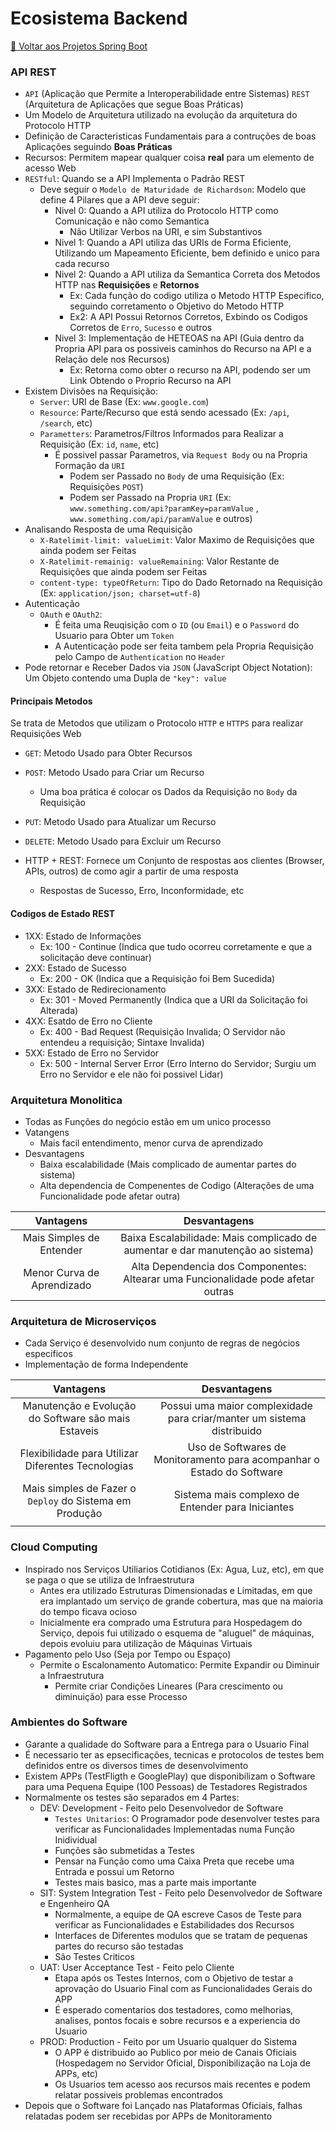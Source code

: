 # Ecosistema Backend

[🍵 Voltar aos Projetos Spring Boot](README.md)

### API REST

- `API` (Aplicação que Permite a Interoperabilidade entre Sistemas) `REST` (Arquitetura de Aplicações que segue Boas
  Práticas)
- Um Modelo de Arquitetura utilizado na evolução da arquitetura do Protocolo HTTP
- Definição de Caracteristicas Fundamentais para a contruções de boas Aplicações seguindo **Boas Práticas**
- Recursos: Permitem mapear qualquer coisa **real** para um elemento de acesso Web
- `RESTful`: Quando se a API Implementa o Padrão REST
    - Deve seguir o `Modelo de Maturidade de Richardson`: Modelo que define 4 Pilares que a API deve seguir:
        - Nivel 0: Quando a API utiliza do Protocolo HTTP como Comunicação e não como Semantica
            - Não Utilizar Verbos na URI, e sim Substantivos
        - Nivel 1: Quando a API utiliza das URIs de Forma Eficiente, Utilizando um Mapeamento Eficiente, bem definido e
          unico para cada recurso
        - Nivel 2: Quando a API utiliza da Semantica Correta dos Metodos HTTP nas **Requisições** e **Retornos**
            - Ex: Cada função do codigo utiliza o Metodo HTTP Especifico, seguindo corretamento o Objetivo do Metodo
              HTTP
            - Ex2: A API Possui Retornos Corretos, Exbindo os Codigos Corretos de `Erro`, `Sucesso` e outros
        - Nivel 3: Implementação de HETEOAS na API (Guia dentro da Propria API para os possiveis caminhos do Recurso na
          API e a Relação dele nos Recursos)
            - Ex: Retorna como obter o recurso na API, podendo ser um Link Obtendo o Proprio Recurso na API
- Existem Divisões na Requisição:
    - `Server`: URI de Base (Ex: `www.google.com`)
    - `Resource`: Parte/Recurso que está sendo acessado (Ex: `/api`, `/search`, etc)
    - `Parametters`: Parametros/Filtros Informados para Realizar a Requisição (Ex: `id`, `name`, etc)
        - É possivel passar Parametros, via `Request Body` ou na Propria Formação da `URI`
            - Podem ser Passado no `Body` de uma Requisição (Ex: Requisições `POST`)
            - Podem ser Passado na Propria `URI` (Ex: `www.something.com/api?paramKey=paramValue`
              , `www.something.com/api/paramValue` e outros)
- Analisando Resposta de uma Requisição
    - `X-Ratelimit-limit: valueLimit`: Valor Maximo de Requisições que ainda podem ser Feitas
    - `X-Ratelimit-remainig: valueRemaining`: Valor Restante de Requisições que ainda podem ser Feitas
    - `content-type: typeOfReturn`: Tipo do Dado Retornado na Requisição (Ex: `application/json; charset=utf-8`)
- Autenticação
    - `OAuth` e `OAuth2`:
        - É feita uma Reuqisição com o `ID` (ou `Email`) e o `Password` do Usuario para Obter um `Token`
        - A Autenticação pode ser feita tambem pela Propria Requisição pelo Campo de `Authentication` no `Header`
- Pode retornar e Receber Dados via `JSON` (JavaScript Object Notation): Um Objeto contendo uma Dupla de `"key": value`

#### Principais Metodos

Se trata de Metodos que utilizam o Protocolo `HTTP` e `HTTPS` para realizar Requisições Web

- `GET`: Metodo Usado para Obter Recursos
- `POST`: Metodo Usado para Criar um Recurso
    - Uma boa prática é colocar os Dados da Requisição no `Body` da Requisição
- `PUT`: Metodo Usado para Atualizar um Recurso
- `DELETE`: Metodo Usado para Excluir um Recurso

- HTTP + REST: Fornece um Conjunto de respostas aos clientes (Browser, APIs, outros) de como agir a partir de uma
  resposta
    - Respostas de Sucesso, Erro, Inconformidade, etc

#### Codigos de Estado REST

- 1XX: Estado de Informações
    - Ex: 100 - Continue (Indica que tudo ocorreu corretamente e que a solicitação deve continuar)
- 2XX: Estado de Sucesso
    - Ex: 200 - OK (Indica que a Requisição foi Bem Sucedida)
- 3XX: Estado de Redirecionamento
    - Ex: 301 - Moved Permanently (Indica que a URI da Solicitação foi Alterada)
- 4XX: Esatdo de Erro no Cliente
    - Ex: 400 - Bad Request (Requisição Invalida; O Servidor não entendeu a requisição; Sintaxe Invalida)
- 5XX: Estado de Erro no Servidor
    - Ex: 500 - Internal Server Error (Erro Interno do Servidor; Surgiu um Erro no Servidor e ele não foi possivel
      Lidar)

### Arquitetura Monolitica

- Todas as Funções do negócio estão em um unico processo
- Vatangens
    - Mais facil entendimento, menor curva de aprendizado
- Desvantagens
    - Baixa escalabilidade (Mais complicado de aumentar partes do sistema)
    - Alta dependencia de Compenentes de Codigo (Alterações de uma Funcionalidade pode afetar outra)

|         Vantagens          |                                    Desvantagens                                     |
|:--------------------------:|:-----------------------------------------------------------------------------------:|
|  Mais Simples de Entender  |   Baixa Escalabilidade: Mais complicado de aumentar e dar manutenção ao sistema)    |
| Menor Curva de Aprendizado |  Alta Dependencia dos Componentes: Altearar uma Funcionalidade pode afetar outras   |

### Arquitetura de Microserviços

- Cada Serviço é desenvolvido num conjunto de regras de negócios especificos
- Implementação de forma Independente

|                        Vantagens                        |                              Desvantagens                              |
|:-------------------------------------------------------:|:----------------------------------------------------------------------:|
|   Manutenção e Evolução do Software são mais Estaveis   | Possui uma maior complexidade para criar/manter um sistema distribuido |
|   Flexibilidade para Utilizar Diferentes Tecnologias    | Uso de Softwares de Monitoramento para acompanhar o Estado do Software |
| Mais simples de Fazer o `Deploy` do Sistema em Produção |           Sistema mais complexo de Entender para Iniciantes            |
|                                                         |                                                                        |

### Cloud Computing

- Inspirado nos Serviços Utiliarios Cotidianos (Ex: Agua, Luz, etc), em que se paga o que se utiliza de Infraestrutura
    - Antes era utilizado Estruturas Dimensionadas e Limitadas, em que era implantado um serviço de grande cobertura,
      mas que na maioria do tempo ficava ocioso
    - Inicialmente era comprado uma Estrutura para Hospedagem do Serviço, depois fui utilizado o esquema de "aluguel" de
      máquinas, depois evoluiu para utilização de Máquinas Virtuais
- Pagamento pelo Uso (Seja por Tempo ou Espaço)
    - Permite o Escalonamento Automatico: Permite Expandir ou Diminuir a Infraestrutura
        - Permite criar Condições Lineares (Para crescimento ou diminuição) para esse Processo

### Ambientes do Software

- Garante a qualidade do Software para a Entrega para o Usuario Final
- É necessario ter as epsecificações, tecnicas e protocolos de testes bem definidos entre os diversos times de
  desenvolvimento
- Existem APPs (TestFligth e GooglePlay) que disponibilizam o Software para uma Pequena Equipe (100 Pessoas) de
  Testadores Registrados
- Normalmente os testes são separados em 4 Partes:
    - DEV: Development - Feito pelo Desenvolvedor de Software
        - `Testes Unitarios`: O Programador pode desenvolver testes para verificar as Funcionalidades Implementadas numa
          Função Inidividual
        - Funções são submetidas a Testes
        - Pensar na Função como uma Caixa Preta que recebe uma Entrada e possui um Retorno
        - Testes mais basico, mas a parte mais importante
    - SIT: System Integration Test - Feito pelo Desenvolvedor de Software e Engenheiro QA
        - Normalmente, a equipe de QA escreve Casos de Teste para verificar as Funcionalidades e Estabilidades dos
          Recursos
        - Interfaces de Diferentes modulos que se tratam de pequenas partes do recurso são testadas
        - São Testes Criticos
    - UAT: User Acceptance Test - Feito pelo Cliente
        - Etapa após os Testes Internos, com o Objetivo de testar a aprovação do Usuario Final com as Funcionalidades
          Gerais do APP
        - É esperado comentarios dos testadores, como melhorias, analises, pontos focais e sobre recursos e a
          experiencia do Usuario
    - PROD: Production - Feito por um Usuario qualquer do Sistema
        - O APP é distribuido ao Publico por meio de Canais Oficiais (Hospedagem no Servidor Oficial, Disponibilização
          na Loja de APPs, etc)
        - Os Usuarios tem acesso aos recursos mais recentes e podem relatar possiveis problemas encontrados
- Depois que o Software foi Lançado nas Plataformas Oficiais, falhas relatadas podem ser recebidas por APPs de
  Monitoramento
